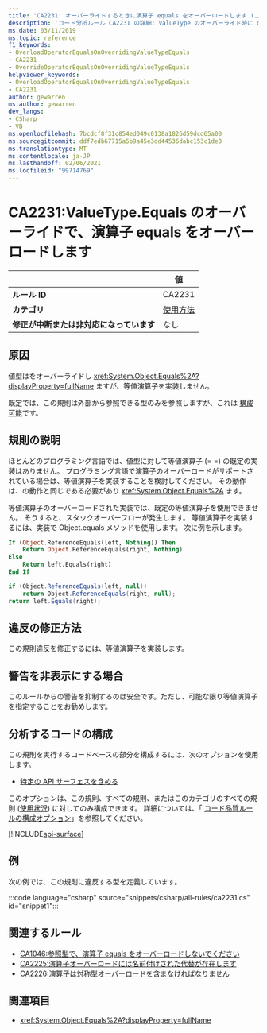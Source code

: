 ```yaml
---
title: 'CA2231: オーバーライドするときに演算子 equals をオーバーロードします (コード分析)'
description: 'コード分析ルール CA2231 の詳細: ValueType のオーバーライド時に operator equals をオーバーロードする'
ms.date: 03/11/2019
ms.topic: reference
f1_keywords:
- OverloadOperatorEqualsOnOverridingValueTypeEquals
- CA2231
- OverrideOperatorEqualsOnOverridingValueTypeEquals
helpviewer_keywords:
- OverloadOperatorEqualsOnOverridingValueTypeEquals
- CA2231
author: gewarren
ms.author: gewarren
dev_langs:
- CSharp
- VB
ms.openlocfilehash: 7bcdcf8f31c854ed049c0138a1826d59dcd65a00
ms.sourcegitcommit: ddf7edb67715a5b9a45e3dd44536dabc153c1de0
ms.translationtype: MT
ms.contentlocale: ja-JP
ms.lasthandoff: 02/06/2021
ms.locfileid: "99714769"
---
```

# <a name="ca2231-overload-operator-equals-on-overriding-valuetypeequals"></a>CA2231:ValueType.Equals のオーバーライドで、演算子 equals をオーバーロードします

| | 値 |
|-|-|
| **ルール ID** |CA2231|
| **カテゴリ** |[使用方法](usage-warnings.md)|
| **修正が中断または非対応になっています** |なし|

## <a name="cause"></a>原因

値型はをオーバーライドし <xref:System.Object.Equals%2A?displayProperty=fullName> ますが、等値演算子を実装しません。

既定では、この規則は外部から参照できる型のみを参照しますが、これは [構成可能](#configure-code-to-analyze)です。

## <a name="rule-description"></a>規則の説明

ほとんどのプログラミング言語では、値型に対して等値演算子 (= =) の既定の実装はありません。 プログラミング言語で演算子のオーバーロードがサポートされている場合は、等値演算子を実装することを検討してください。 その動作は、の動作と同じである必要があり <xref:System.Object.Equals%2A> ます。

等値演算子のオーバーロードされた実装では、既定の等値演算子を使用できません。 そうすると、スタックオーバーフローが発生します。 等値演算子を実装するには、実装で Object.equals メソッドを使用します。 次に例を示します。

```vb
If (Object.ReferenceEquals(left, Nothing)) Then
    Return Object.ReferenceEquals(right, Nothing)
Else
    Return left.Equals(right)
End If
```

```csharp
if (Object.ReferenceEquals(left, null))
    return Object.ReferenceEquals(right, null);
return left.Equals(right);
```

## <a name="how-to-fix-violations"></a>違反の修正方法

この規則違反を修正するには、等値演算子を実装します。

## <a name="when-to-suppress-warnings"></a>警告を非表示にする場合

このルールからの警告を抑制するのは安全です。ただし、可能な限り等値演算子を指定することをお勧めします。

## <a name="configure-code-to-analyze"></a>分析するコードの構成

この規則を実行するコードベースの部分を構成するには、次のオプションを使用します。

- [特定の API サーフェスを含める](#include-specific-api-surfaces)

このオプションは、この規則、すべての規則、またはこのカテゴリのすべての規則 ([使用状況](usage-warnings.md)) に対してのみ構成できます。 詳細については、「 [コード品質ルールの構成オプション](../code-quality-rule-options.md)」を参照してください。

[!INCLUDE[api-surface](~/includes/code-analysis/api-surface.md)]

## <a name="example"></a>例

次の例では、この規則に違反する型を定義しています。

:::code language="csharp" source="snippets/csharp/all-rules/ca2231.cs" id="snippet1":::

## <a name="related-rules"></a>関連するルール

- [CA1046:参照型で、演算子 equals をオーバーロードしないでください](ca1046.md)
- [CA2225:演算子オーバーロードには名前付けされた代替が存在します](ca2225.md)
- [CA2226:演算子は対称型オーバーロードを含まなければなりません](ca2226.md)

## <a name="see-also"></a>関連項目

- <xref:System.Object.Equals%2A?displayProperty=fullName>
